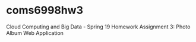 # coms6998hw3
Cloud Computing and Big Data - Spring 19 Homework Assignment 3: Photo Album Web Application
